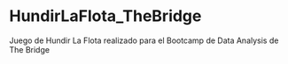 # HundirLaFlota_TheBridge


Juego de Hundir La Flota realizado para el Bootcamp de Data Analysis de The Bridge
